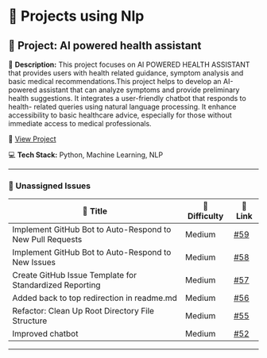 # 🚀 Projects using Nlp

## 📌 Project: AI powered health assistant

📝 **Description:** This project focuses on AI POWERED HEALTH ASSISTANT that provides users with health related guidance, symptom analysis and basic medical recommendations.This project helps to develop an AI-powered assistant that can analyze symptoms and provide preliminary health suggestions. It integrates a user-friendly chatbot that responds to health- related queries using natural language processing. It enhance accessibility to basic healthcare advice, especially for those without immediate access to medical professionals.

🔗 [View Project](https://github.com/CharithaReddy18/AI-health-chatbot)

💻 **Tech Stack:** Python, Machine Learning, NLP

---

### 🐛 Unassigned Issues

| 🔖 Title | 🎯 Difficulty | 🔗 Link |
|----------|----------------|---------|
| Implement GitHub Bot to Auto-Respond to New Pull Requests | Medium | [#59](https://github.com/CharithaReddy18/AI-health-chatbot/issues/59) |
| Implement GitHub Bot to Auto-Respond to New Issues | Medium | [#58](https://github.com/CharithaReddy18/AI-health-chatbot/issues/58) |
| Create GitHub Issue Template for Standardized Reporting | Medium | [#57](https://github.com/CharithaReddy18/AI-health-chatbot/issues/57) |
| Added back to top redirection in readme.md | Medium | [#56](https://github.com/CharithaReddy18/AI-health-chatbot/pull/56) |
| Refactor: Clean Up Root Directory File Structure | Medium | [#55](https://github.com/CharithaReddy18/AI-health-chatbot/issues/55) |
| Improved chatbot | Medium | [#52](https://github.com/CharithaReddy18/AI-health-chatbot/pull/52) |

---

